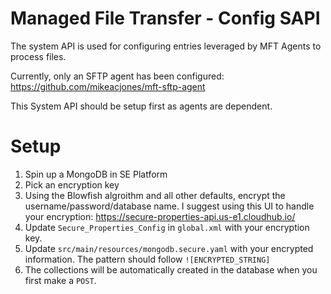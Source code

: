 # Managed File Transfer - Config SAPI

The system API is used for configuring entries leveraged by MFT Agents to process files.

Currently, only an SFTP agent has been configured: https://github.com/mikeacjones/mft-sftp-agent

This System API should be setup first as agents are dependent.

# Setup
1. Spin up a MongoDB in SE Platform
2. Pick an encryption key
3. Using the Blowfish algroithm and all other defaults, encrypt the username/password/database name. I suggest using this UI to handle your encryption: https://secure-properties-api.us-e1.cloudhub.io/
4. Update `Secure_Properties_Config` in `global.xml` with your encryption key.
5. Update `src/main/resources/mongodb.secure.yaml` with your encrypted information. The pattern should follow `![ENCRYPTED_STRING]`
6. The collections will be automatically created in the database when you first make a `POST`.
